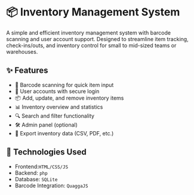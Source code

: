 # 📦 Inventory Management System

A simple and efficient inventory management system with barcode scanning and user account support. Designed to streamline item tracking, check-ins/outs, and inventory control for small to mid-sized teams or warehouses.

## ✨ Features

- 📇 Barcode scanning for quick item input
- 👥 User accounts with secure login
- 📦 Add, update, and remove inventory items
- 📊 Inventory overview and statistics
- 🔍 Search and filter functionality
- 🛠️ Admin panel (optional)
- 🧾 Export inventory data (CSV, PDF, etc.)

## 🚀 Technologies Used

- Frontend:`HTML/CSS/JS`
- Backend: `php`
- Database: `SQLite`
- Barcode Integration: `QuaggaJS`
